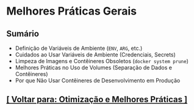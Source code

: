 # Melhores Práticas Gerais

## Sumário

- Definição de Variáveis de Ambiente (`ENV`, `ARG`, etc.)
- Cuidados ao Usar Variáveis de Ambiente (Credenciais, Secrets)
- Limpeza de Imagens e Contêineres Obsoletos (`docker system prune`)
- Melhores Práticas no Uso de Volumes (Separação de Dados e Contêineres)
- Por que Não Usar Contêineres de Desenvolvimento em Produção

## [[ Voltar para: Otimização e Melhores Práticas ]](../otimizacao-melhores-praticas.md)